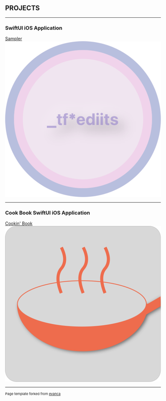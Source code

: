 ## PROJECTS

---

### SwiftUI iOS Application

[Sampler](/sample_page)
<img src="images/CircSampler_HomePage.png?raw=true"/>

---

### Cook Book SwiftUI iOS Application

[Cookin' Book](/cookinBook)
<img src="images/Cookin'Book_NoText.png?raw=true"/>

---
<p style="font-size:11px">Page template forked from <a href="https://github.com/evanca/quick-portfolio">evanca</a></p>

